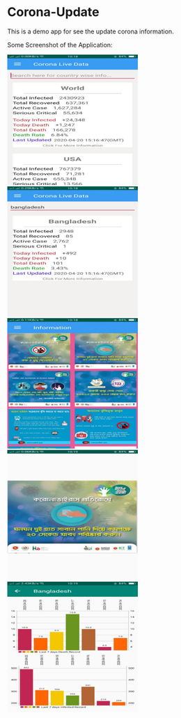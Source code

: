 # Corona-Update
This is a demo app for see the update corona information.

Some Screenshot of the Application:

<img src="images/Screenshot_2020-04-20-22-18-33-44.jpg" width=300>

<img src="images/Screenshot_2020-04-20-22-18-46-48.jpg" width=300>

<img src="images/Screenshot_2020-04-20-22-18-51-64.jpg" width=300>

<img src="images/Screenshot_2020-04-20-22-19-03-33.jpg" width=300>

<img src="images/Screenshot_2020-04-20-22-19-28-16.jpg" width=300>
